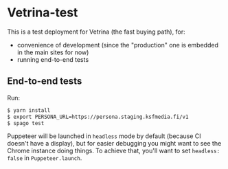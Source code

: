 # Vetrina-test

This is a test deployment for Vetrina (the fast buying path), for:
- convenience of development (since the "production" one is embedded in the main sites for now)
- running end-to-end tests

## End-to-end tests

Run:

```bash
$ yarn install
$ export PERSONA_URL=https://persona.staging.ksfmedia.fi/v1
$ spago test
```

Puppeteer will be launched in `headless` mode by default (because CI doesn't have a
display), but for easier debugging you might want to see the Chrome instance doing things.
To achieve that, you'll want to set `headless: false` in `Puppeteer.launch`.